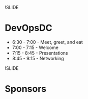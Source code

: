 !SLIDE
# DevOpsDC #

* 6:30 - 7:00 - Meet, greet, and eat
* 7:00 - 7:15 - Welcome
* 7:15 - 8:45 - Presentations
* 8:45 - 9:15 - Networking

!SLIDE

# Sponsors #
